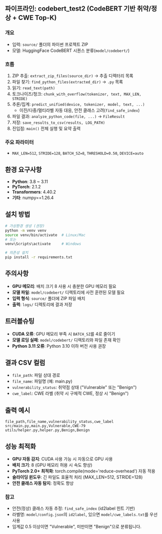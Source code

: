 ## 파이프라인: codebert_test2 (CodeBERT 기반 취약/정상 + CWE Top-K)

### 개요
- 입력: `source/` 폴더의 파이썬 프로젝트 ZIP
- 모델: HuggingFace CodeBERT 시퀀스 분류(`model/codebert/`)

### 흐름
1) ZIP 추출: `extract_zip_files(source_dir)` → 추출 디렉터리 목록
2) 파일 찾기: `find_python_files(extracted_dir)` → `.py` 목록
3) 읽기: `read_text(path)`
4) 토크나이즈/청크: `chunk_with_overflow(tokenizer, text, MAX_LEN, STRIDE)`
5) 추론/집계: `predict_unified(device, tokenizer, model, text, ...)`
   - 이진/다중/멀티라벨 자동 대응, 안전 클래스 고려(`find_safe_index`)
6) 파일 결과: `analyze_python_code(file, ...)` → `FileResult`
7) 저장: `save_results_to_csv(results, LOG_PATH)`
8) 진입점: `main()` 전체 실행 및 요약 출력

### 주요 파라미터
- `MAX_LEN=512`, `STRIDE=128`, `BATCH_SZ=8`, `THRESHOLD=0.50`, `DEVICE=auto`

## 환경 요구사항
- **Python**: 3.8 ~ 3.11
- **PyTorch**: 2.1.2
- **Transformers**: 4.40.2
- **기타**: numpy==1.26.4

## 설치 방법
```bash
# 가상환경 생성 (권장)
python -m venv venv
source venv/bin/activate  # Linux/Mac
# 또는
venv\Scripts\activate     # Windows

# 의존성 설치
pip install -r requirements.txt
```

## 주의사항
- **GPU 메모리**: 배치 크기 8 사용 시 충분한 GPU 메모리 필요
- **모델 파일**: `model/codebert/` 디렉토리에 사전 훈련된 모델 필요
- **입력 형식**: `source/` 폴더에 ZIP 파일 배치
- **출력**: `logs/` 디렉토리에 결과 저장

## 트러블슈팅
- **CUDA 오류**: GPU 메모리 부족 시 `BATCH_SZ`를 4로 줄이기
- **모델 로딩 실패**: `model/codebert/` 디렉토리와 파일 존재 확인
- **Python 3.11 오류**: Python 3.10 이하 버전 사용 권장

## 결과 CSV 컬럼
- `file_path`: 파일 상대 경로
- `file_name`: 파일명 (예: main.py)
- `vulnerability_status`: 취약점 상태 ("Vulnerable" 또는 "Benign")
- `cwe_label`: CWE 라벨 (취약 시 구체적 CWE, 정상 시 "Benign")

## 출력 예시
```
file_path,file_name,vulnerability_status,cwe_label
src/main.py,main.py,Vulnerable,CWE-79
utils/helper.py,helper.py,Benign,Benign
```

## 성능 최적화
- **GPU 자동 감지**: CUDA 사용 가능 시 자동으로 GPU 사용
- **배치 크기**: 8 (GPU 메모리 허용 시 속도 향상)
- **PyTorch 2.0+ 최적화**: torch.compile(mode='reduce-overhead') 자동 적용
- **슬라이딩 윈도우**: 긴 파일도 효율적 처리 (MAX_LEN=512, STRIDE=128)
- **안전 클래스 자동 탐지**: 정확도 향상

### 참고
- 안전(정상) 클래스 자동 추정: `find_safe_index` (id2label 힌트 기반)
- 라벨명: `model/config.json`의 `id2label`, 있으면 `model/cwe_labels.txt`를 우선 사용
- 임계값 0.5 이상이면 "Vulnerable", 미만이면 "Benign"으로 분류됩니다.

